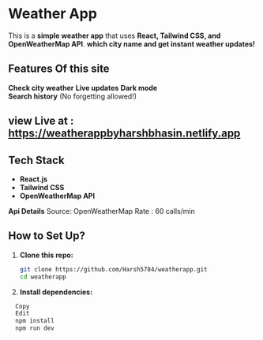 # Weather App

This is a **simple weather app** that uses **React, Tailwind CSS, and OpenWeatherMap API**.  **which  city name and get instant weather updates!**   

## Features Of this site  
 **Check city weather**
 **Live updates** 
 **Dark mode**   
 **Search history** (No forgetting allowed!)   

## view Live at : https://weatherappbyharshbhasin.netlify.app

## Tech Stack  
- **React.js**
- **Tailwind CSS**
- **OpenWeatherMap API**


**Api Details**
Source: OpenWeatherMap
Rate : 60 calls/min

## How to Set Up?  
1. **Clone this repo:**  
   ```sh
   git clone https://github.com/Harsh5784/weatherapp.git
   cd weatherapp

2. **Install dependencies:**

```sh
  Copy
  Edit
  npm install
  npm run dev





